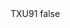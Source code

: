 <?xml version="1.0" encoding="UTF-8"?>
<CustomMetadata xmlns="http://soap.sforce.com/2006/04/metadata">
    <label>TXU91</label>
    <protected>false</protected>
</CustomMetadata>
